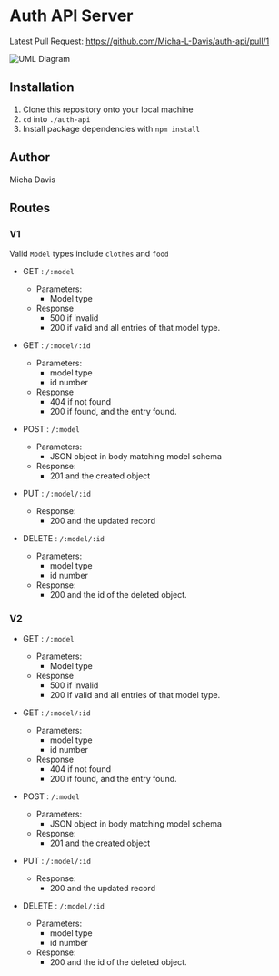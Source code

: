 # Auth API Server 

Latest Pull Request: https://github.com/Micha-L-Davis/auth-api/pull/1

![UML Diagram](./assets/uml.png)

## Installation

1. Clone this repository onto your local machine
2. `cd` into `./auth-api`
3. Install package dependencies with `npm install`

## Author

Micha Davis

## Routes

### V1
Valid `Model` types include `clothes` and `food`

* GET : `/:model`
    * Parameters: 
        * Model type
    * Response
        * 500 if invalid
        * 200 if valid and all entries of that model type.   

* GET : `/:model/:id`
    * Parameters: 
        * model type
        * id number
    * Response
        * 404 if not found
        * 200 if found, and the entry found.   

* POST : `/:model` 
    * Parameters:
        * JSON object in body matching model schema     
    * Response:
        * 201 and the created object

* PUT : `/:model/:id`
    * Response:
        * 200 and the updated record

* DELETE : `/:model/:id`
    * Parameters:
        * model type
        * id number 
    * Response:
        * 200 and the id of the deleted object.

### V2

* GET : `/:model`
    * Parameters: 
        * Model type
    * Response
        * 500 if invalid
        * 200 if valid and all entries of that model type.   

* GET : `/:model/:id`
    * Parameters: 
        * model type
        * id number
    * Response
        * 404 if not found
        * 200 if found, and the entry found.   

* POST : `/:model` 
    * Parameters:
        * JSON object in body matching model schema     
    * Response:
        * 201 and the created object

* PUT : `/:model/:id`
    * Response:
        * 200 and the updated record

* DELETE : `/:model/:id`
    * Parameters:
        * model type
        * id number 
    * Response:
        * 200 and the id of the deleted object.
